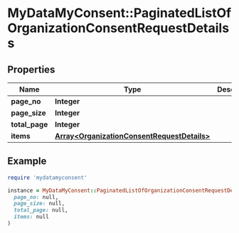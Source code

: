 # MyDataMyConsent::PaginatedListOfOrganizationConsentRequestDetailss

## Properties

| Name | Type | Description | Notes |
| ---- | ---- | ----------- | ----- |
| **page_no** | **Integer** |  |  |
| **page_size** | **Integer** |  |  |
| **total_page** | **Integer** |  |  |
| **items** | [**Array&lt;OrganizationConsentRequestDetails&gt;**](OrganizationConsentRequestDetails.md) |  |  |

## Example

```ruby
require 'mydatamyconsent'

instance = MyDataMyConsent::PaginatedListOfOrganizationConsentRequestDetailss.new(
  page_no: null,
  page_size: null,
  total_page: null,
  items: null
)
```

